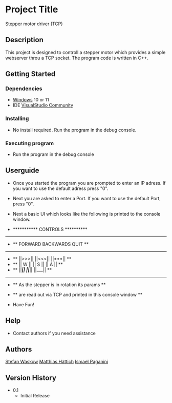 # Project Title

Stepper motor driver (TCP)

## Description

This project is designed to controll a stepper motor which provides a simple webserver throu a TCP socket. The program code is written in C++.

## Getting Started

### Dependencies

* [Windows](https://www.microsoft.com/windows/) 10 or 11 
* IDE [VisualStudio Community](https://visualstudio.microsoft.com/de/downloads/)

### Installing

* No install required. Run the program in the debug console.

### Executing program

* Run the program in the debug console

## Userguide
* Once you started the program you are prompted to enter an IP adress. If you want to use the default adress press "0".
* Next you are asked to enter a Port. If you want to use the default Port, press "0".
* Next a basic UI which looks like the following is printed to the console window.

* ***********                    CONTROLS                      **********
* **                                                                   **
* **            FORWARD          BACKWARDS           QUIT              **
* **                                                                   **
* **            ||>>>||           ||<<<||           ||***||            **
* **            || W ||           || S ||           || A ||            **
* **            ||___||           ||___||           ||___||            **
* **                                                                   **
* **             As the stepper is in rotation its params              **
* **      are read out via TCP and printed in this console window      **

* Have Fun!

## Help

* Contact authors if you need assistance

## Authors

[Stefan Waskow](stefan.waskow@bbz-sh.ch)
[Matthias Hättich](matthias.haettich@bbz-sh.ch)
[Ismael Paganini](ismael.paganini@bbz-sh.ch)

## Version History

* 0.1
    * Initial Release
